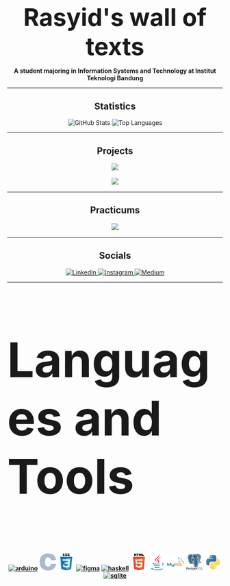 <!-- Title and subtitle styled using headers -->
<div align="center">
  <h1 style="font-size: 4em; margin-bottom: 0.2em;">Rasyid's wall of texts</h1>
  <p><strong>A student majoring in Information Systems and Technology at Institut Teknologi Bandung</strong></p>
</div>

<hr>

<!-- Statistics header -->
<h2 align="center">Statistics</h2>

<p align="center">
  <img src="https://github-readme-stats.vercel.app/api?username=rasyidrizky&show_icons=true&theme=react&hide_border=true" alt="GitHub Stats" height="180"/>
  <img src="https://github-readme-stats.vercel.app/api/top-langs/?username=rasyidrizky&layout=compact&theme=react&hide_border=true" alt="Top Languages" height="180"/>
</p>

<hr>

<!-- Projects header -->
<h2 align="center">Projects</h2>

<p align="center">
  <a href="https://github.com/Izhrr/Nangor-Valley">
    <img src="https://github-readme-stats.vercel.app/api/pin/?username=Izhrr&repo=Nangor-Valley&theme=react&hide_border=true&cache_seconds=1" />
  </a>
  <br>
</p>

<p align="center">
  <a href="https://github.com/rinmdfa25/IF2050-2025-K3I-Finvestor">
    <img src="https://github-readme-stats.vercel.app/api/pin/?username=rinmdfa25&repo=IF2050-2025-K3I-Finvestor&theme=react&hide_border=true&cache_seconds=1" />
  </a>
  <br>
</p>

<hr>

<!-- Practicums header -->
<h2 align="center">Practicums</h2>

<p align="center">
  <a href="https://github.com/rasyidrizky/Praktikum-STEI-K-STI-ITB-2023">
    <img src="https://github-readme-stats.vercel.app/api/pin/?username=rasyidrizky&repo=Praktikum-STEI-K-STI-ITB-2023&theme=react&hide_border=true&cache_seconds=1" />
  </a>
  <br>
</p>

<hr>

<!-- Connect header -->
<h2 align="center">Socials</h2>

<p align="center">
  <a href="https://linkedin.com/in/rasyid-rizky-susilo-nurdwiputro-60b230318" target="blank">
    <img src="https://raw.githubusercontent.com/rahuldkjain/github-profile-readme-generator/master/src/images/icons/Social/linked-in-alt.svg" alt="LinkedIn" height="30" width="40" />
  </a>
  <a href="https://instagram.com/rasyid_rsn" target="blank">
    <img src="https://raw.githubusercontent.com/rahuldkjain/github-profile-readme-generator/master/src/images/icons/Social/instagram.svg" alt="Instagram" height="30" width="40" />
  </a>
  <a href="https://medium.com/@rasyid.rsn" target="blank">
    <img src="https://raw.githubusercontent.com/rahuldkjain/github-profile-readme-generator/master/src/images/icons/Social/medium.svg" alt="Medium" height="30" width="40" />
  </a>
</p>

<hr>

<!-- Languages and Tools header -->
<p style="font-size: 8em; align="center"><strong>Languages and Tools</p>

<p align="center">
  <a href="https://www.arduino.cc/" target="_blank"><img src="https://cdn.worldvectorlogo.com/logos/arduino-1.svg" alt="arduino" width="40" height="40"/></a>
  <a href="https://www.cprogramming.com/" target="_blank"><img src="https://raw.githubusercontent.com/devicons/devicon/master/icons/c/c-original.svg" alt="c" width="40" height="40"/></a>
  <a href="https://www.w3schools.com/css/" target="_blank"><img src="https://raw.githubusercontent.com/devicons/devicon/master/icons/css3/css3-original-wordmark.svg" alt="css3" width="40" height="40"/></a>
  <a href="https://www.figma.com/" target="_blank"><img src="https://www.vectorlogo.zone/logos/figma/figma-icon.svg" alt="figma" width="40" height="40"/></a>
  <a href="https://www.haskell.org/" target="_blank"><img src="https://upload.wikimedia.org/wikipedia/commons/1/1c/Haskell-Logo.svg" alt="haskell" width="40" height="40"/></a>
  <a href="https://www.w3.org/html/" target="_blank"><img src="https://raw.githubusercontent.com/devicons/devicon/master/icons/html5/html5-original-wordmark.svg" alt="html5" width="40" height="40"/></a>
  <a href="https://www.java.com" target="_blank"><img src="https://raw.githubusercontent.com/devicons/devicon/master/icons/java/java-original.svg" alt="java" width="40" height="40"/></a>
  <a href="https://www.mysql.com/" target="_blank"><img src="https://raw.githubusercontent.com/devicons/devicon/master/icons/mysql/mysql-original-wordmark.svg" alt="mysql" width="40" height="40"/></a>
  <a href="https://www.postgresql.org" target="_blank"><img src="https://raw.githubusercontent.com/devicons/devicon/master/icons/postgresql/postgresql-original-wordmark.svg" alt="postgresql" width="40" height="40"/></a>
  <a href="https://www.python.org" target="_blank"><img src="https://raw.githubusercontent.com/devicons/devicon/master/icons/python/python-original.svg" alt="python" width="40" height="40"/></a>
  <a href="https://www.sqlite.org/" target="_blank"><img src="https://www.vectorlogo.zone/logos/sqlite/sqlite-icon.svg" alt="sqlite" width="40" height="40"/></a>
</p>
